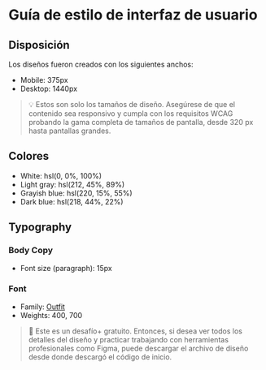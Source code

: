 # Guía de estilo de interfaz de usuario

## Disposición

Los diseños fueron creados con los siguientes anchos:
- Mobile: 375px
- Desktop: 1440px

> 💡 Estos son solo los tamaños de diseño. Asegúrese de que el contenido sea responsivo y cumpla con los requisitos WCAG probando la gama completa de tamaños de pantalla, desde 320 px hasta pantallas grandes.

## Colores

- White: hsl(0, 0%, 100%)
- Light gray: hsl(212, 45%, 89%)
- Grayish blue: hsl(220, 15%, 55%)
- Dark blue: hsl(218, 44%, 22%)

## Typography

### Body Copy

- Font size (paragraph): 15px

### Font

- Family: [Outfit](https://fonts.google.com/specimen/Outfit)
- Weights: 400, 700

> 💎 Este es un desafío+ gratuito. Entonces, si desea ver todos los detalles del diseño y practicar trabajando con herramientas profesionales como Figma, puede descargar el archivo de diseño desde donde descargó el código de inicio.